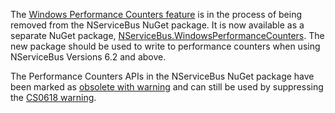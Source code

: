 The [Windows Performance Counters feature](/nservicebus/operations/performance-counters.md) is in the process of being removed from the NServiceBus NuGet package. It is now available as a separate NuGet package, [NServiceBus.WindowsPerformanceCounters](https://www.nuget.org/packages/NServiceBus.WindowsPerformanceCounters/). The new package should be used to write to performance counters when using NServiceBus Versions 6.2 and above.

The Performance Counters APIs in the NServiceBus NuGet package have been marked as [obsolete with warning](https://msdn.microsoft.com/en-us/library/system.obsoleteattribute.aspx) and can still be used by suppressing the [CS0618 warning](https://msdn.microsoft.com/en-us/library/x5ye6x1e.aspx).